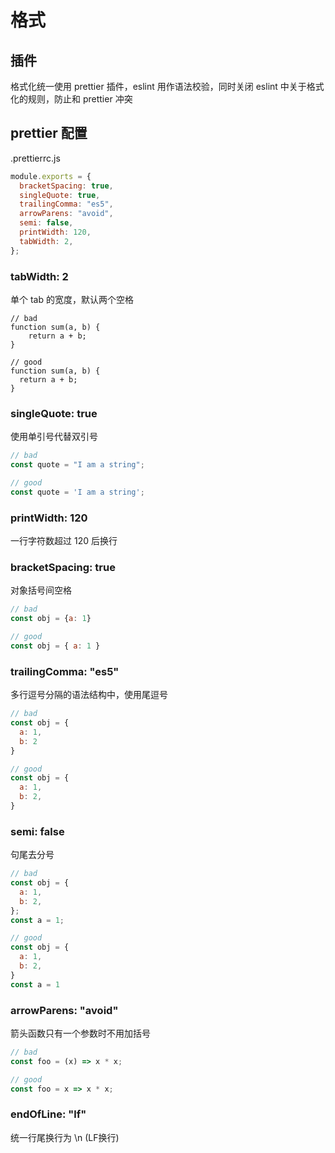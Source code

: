 # 格式

<!-- prettier-ignore-start -->
## 插件

格式化统一使用 prettier 插件，eslint 用作语法校验，同时关闭 eslint 中关于格式化的规则，防止和 prettier 冲突

## prettier 配置

.prettierrc.js

```js
module.exports = {
  bracketSpacing: true,
  singleQuote: true,
  trailingComma: "es5",
  arrowParens: "avoid",
  semi: false,
  printWidth: 120,
  tabWidth: 2,
};
```

### tabWidth: 2

单个 tab 的宽度，默认两个空格

```
// bad
function sum(a, b) {
    return a + b;
}

// good
function sum(a, b) {
  return a + b;
}
```

### singleQuote: true

使用单引号代替双引号

```js
// bad
const quote = "I am a string";

// good
const quote = 'I am a string';
```

### printWidth: 120

一行字符数超过 120 后换行

### bracketSpacing: true

对象括号间空格

```js
// bad
const obj = {a: 1}

// good
const obj = { a: 1 }
```

### trailingComma: "es5"

多行逗号分隔的语法结构中，使用尾逗号

```js
// bad
const obj = {
  a: 1,
  b: 2
}

// good
const obj = {
  a: 1,
  b: 2,
}
```

### semi: false

句尾去分号

```js
// bad
const obj = {
  a: 1,
  b: 2,
};
const a = 1;

// good
const obj = {
  a: 1,
  b: 2,
}
const a = 1
```

### arrowParens: "avoid"

箭头函数只有一个参数时不用加括号

```js
// bad
const foo = (x) => x * x;

// good
const foo = x => x * x;
```

### endOfLine: "lf"

统一行尾换行为 \n (LF换行)

<!-- prettier-ignore-end -->

